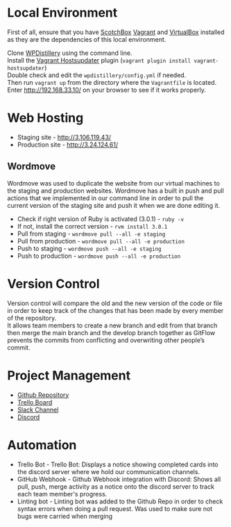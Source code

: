 # Local Environment

First of all, ensure that you have [ScotchBox](https://box.scotch.io/) [Vagrant](https://www.vagrantup.com/) and [VirtualBox](https://www.virtualbox.org/) installed as they are the dependencies of this local environment.

Clone [WPDistillery](https://github.com/flurinduerst/WPDistillery) using the command line. <br/>
Install the [Vagrant Hostsupdater](https://github.com/agiledivider/vagrant-hostsupdater) plugin
(```vagrant plugin install vagrant-hostsupdater```) <br/>
Double check and edit the ```wpdistillery/config.yml``` if needed. <br/>
Then run ```vagrant up``` from the directory where the ```Vagrantfile``` is located. <br/>
Enter http://192.168.33.10/ on your browser to see if it works properly. <br/>


# Web Hosting

* Staging site - http://3.106.119.43/
* Production site - http://3.24.124.61/ <br/>

## Wordmove

Wordmove was used to duplicate the website from our virtual machines to the staging and production websites.
 Wordmove has a built in push and pull actions that we implemented in our command line in order to pull the 
 current version of the staging site and push it when we are done editing it.

- Check if right version of Ruby is activated (3.0.1) - ```ruby -v```
- If not, install the correct version - ```rvm install 3.0.1```
- Pull from staging - ```wordmove pull --all -e staging```
- Pull from production - ```wordmove pull --all -e production```
- Push to staging - ```wordmove push --all -e staging```
- Push to production - ```wordmove push --all -e production```

# Version Control

Version control will compare the old and the new version of the code or file in order to
keep track of the changes that has been made by every member of the repository. <br/>
It allows team members to create a new branch and edit from that branch then merge the
main branch and the develop branch together as GitFlow prevents the commits from conflicting
and overwriting other people’s commit. <br/>


# Project Management
* [Github Repository](https://github.com/cp3402-students/cp3402-2021-site-cp3402-2021-team09)
* [Trello Board](https://trello.com/b/KB8JacNL/cms-assignment-2-team09)
* [Slack Channel](https://itatjcu.slack.com/archives/G0XKS1Y8H)
* [Discord](https://discord.gg/wMEfJVcY2E) <br/>


# Automation

* Trello Bot - Trello Bot: Displays a notice showing completed cards into the discord server where 
we hold our communication channels.
* GitHub Webhook - Github Webhook integration with Discord: Shows all pull, push, merge activity as a notice 
onto the discord server to track each team member's progress.
* Linting bot - Linting bot was added to the Github Repo in order to check syntax errors when doing a pull request. Was
used to make sure not bugs were carried when merging
  

  